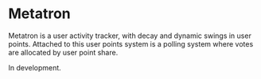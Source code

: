 # Metatron

Metatron is a user activity tracker, with decay and dynamic swings in user points. Attached to this user points system is a polling system where votes are allocated by user point share. 

In development.

